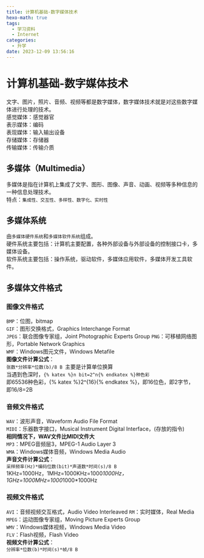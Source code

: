 ```yaml
---
title: 计算机基础-数字媒体技术
hexo-math: true
tags:
  - 学习资料
  - Internet
categories:
  - 升学
date: 2023-12-09 13:56:16
---
```


# 计算机基础-数字媒体技术
文字、图片，照片、音频、视频等都是数字媒体，数字媒体技术就是对这些数字媒体进行处理的技术。   
感觉媒体：感觉器官   
表示媒体：编码   
表现媒体：输入输出设备    
存储媒体：存储器   
传输媒体：传输介质   
## 多媒体（Multimedia）   
多媒体是指在计算机上集成了文字、图形、图像、声音、动画、视频等多种信息的一种信息处理技术。    
特点：`集成性、交互性、多样性、数字化、实时性`    
## 多媒体系统   
由`多媒体硬件系统`和`多媒体软件系统`组成。   
硬件系统主要包括：计算机主要配置，各种外部设备与外部设备的控制接口卡，多媒体设备。   
软件系统主要包括：操作系统，驱动软件，多媒体应用软件，多媒体开发工具软件。   
## 多媒体文件格式  
### 图像文件格式
`BMP`：位图，bitmap     
`GIF`：图形交换格式，Graphics Interchange Format     
`JPEG`：联合图像专家组，Joint Photographic Experts Group
`PNG`：可移植网络图形，Portable Network Graphics    
`WMF`：Windows图元文件，Windows Metafile     
**图像文件计算公式**：   
`张数*分辨率*位数(b)/8 B `主要是计算单位换算    
当遇到色深时，`{% katex %}n bit=2^n{% endkatex %}种色彩`   
即65536种色彩，{% katex %}2^{16}{% endkatex %}，即16位色，即2字节，即16/8=2B

### 音频文件格式
`WAV`：波形声音，Waveform Audio File Format   
`MIDI`：乐器数字接口，Musical Instrument Digital Interface，(存放的指令)    
**相同情况下，WAV文件比MIDI文件大**     
`MP3`：MPEG音频层3，MPEG-1 Audio Layer 3     
`WMA`：Windows媒体音频，Windows Media Audio     
**声音文件计算公式**：      
`采样频率(Hz)*编码位数(bit)*声道数*时间(s)/8 B`      
1KHz=1000Hz，1MHz=1000KHz=1000*1000Hz，1GHz=1000MHz=1000*1000*1000Hz     

### 视频文件格式
`AVI`：音频视频交互格式，Audio Video Interleaved
`RM`：实时媒体，Real Media    
`MPEG`：运动图像专家组，Moving Picture Experts Group     
`WMV`：Windows媒体视频，Windows Media Video     
`FLV`：Flash视频，Flash Video    
**视频文件计算公式**：   
`分辨率*位数(b)*时间(s)*帧/8 B`    
